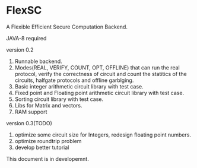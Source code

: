 FlexSC
======

A Flexible Efficient Secure Computation Backend.

JAVA-8 required

version 0.2

1. Runnable backend.
2. Modes(REAL, VERIFY, COUNT, OPT, OFFLINE) that can run the real protocol, verify the correctness of circuit and count the statitics 
of the circuits, halfgate protocols and offline garblging.
3. Basic integer arithmetic circuit library with test case.
4. Fixed point and Floating point arithmetic circuit library with test case.
5. Sorting circuit library with test case. 
6. Libs for Matrix and vectors.
7. RAM support

version 0.3(TODO)

1. optimize some circuit size for Integers, redesign floating point numbers.
2. optimize roundtrip problem
3. develop better tutorial

This document is in developemnt.
